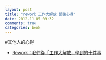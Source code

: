 ```yaml
---
layout: post
title: "rework 工作大解放 讀後心得"
date: 2012-11-05 09:32
comments: true
categories: book
---
```


#其他人的心得
* [Rework：我們從「工作大解放」學到的十件事](http://woundero.wordpress.com/2012/10/30/rework/)
